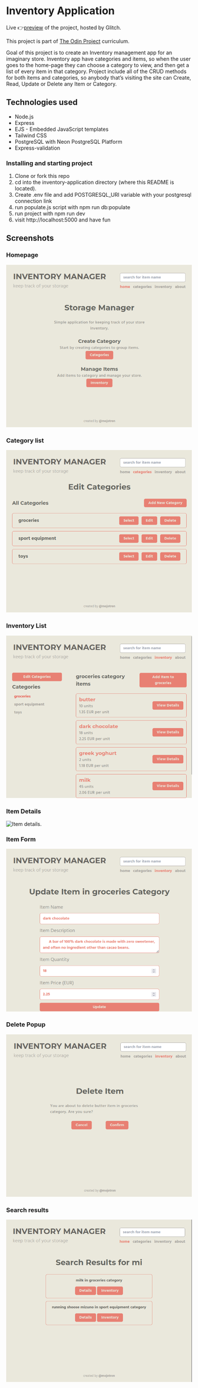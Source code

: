 # Inventory Application

Live 👉[preview]() of the project, hosted by Glitch.

This project is part of [The Odin Project](https://www.theodinproject.com/lessons/nodejs-inventory-application#project-solution) curriculum.

Goal of this project is to create an Inventory management app for an imaginary store.
Inventory app have categories and items, so when the user goes to the home-page they can choose a category to view, and then get a list of every item in that category. Project include all of the CRUD methods for both items and categories, so anybody that’s visiting the site can Create, Read, Update or Delete any Item or Category.

## Technologies used

- Node.js
- Express
- EJS - Embedded JavaScript templates
- Tailwind CSS
- PostgreSQL with Neon PostgreSQL Platform
- Express-validation

### Installing and starting project

1. Clone or fork this repo
2. cd into the inventory-application directory (where this README is located).
3. Create .env file and add POSTGRESQL_URI variable with your postgresql connection link
4. run populate.js script with npm run db:populate
5. run project with npm run dev
6. visit http://localhost:5000 and have fun

## Screenshots

### Homepage

![Home page.](/public/screenshots/screenshot-home.png 'This is a sample image.')

### Category list

![Categories.](/public/screenshots/screenshot-categories.png 'This is a sample image.')

### Inventory List

![Inventory.](/public/screenshots/screenshot-inventory.png 'This is a sample image.')

### Item Details

![Item details.](/public/screenshots/screenshot-item.png.png 'This is a sample image.')

### Item Form

![Item Form.](/public/screenshots/screenshot-item-form.png 'This is a sample image.')

### Delete Popup

![Delete Popup.](/public/screenshots/screenshot-confirm-box.png 'This is a sample image.')

### Search results

![Search results.](/public/screenshots/screenshot-search.png 'This is a sample image.')
